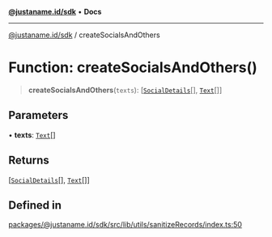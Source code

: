 [**@justaname.id/sdk**](../README.md) • **Docs**

***

[@justaname.id/sdk](../globals.md) / createSocialsAndOthers

# Function: createSocialsAndOthers()

> **createSocialsAndOthers**(`texts`): [[`SocialDetails`](../type-aliases/SocialDetails.md)[], [`Text`](../interfaces/Text.md)[]]

## Parameters

• **texts**: [`Text`](../interfaces/Text.md)[]

## Returns

[[`SocialDetails`](../type-aliases/SocialDetails.md)[], [`Text`](../interfaces/Text.md)[]]

## Defined in

[packages/@justaname.id/sdk/src/lib/utils/sanitizeRecords/index.ts:50](https://github.com/JustaName-id/JustaName-sdk/blob/7430def13fc61cd3fc8b89d25e0869ee390cc2d0/packages/@justaname.id/sdk/src/lib/utils/sanitizeRecords/index.ts#L50)
